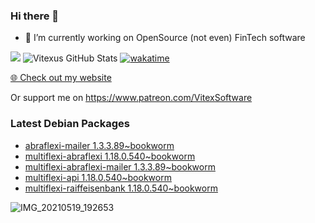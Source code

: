 ### Hi there 👋

- 🔭 I’m currently working on OpenSource  (not even) FinTech software

![](https://komarev.com/ghpvc/?username=Vitexus)
![Vitexus GitHub Stats](https://github-readme-stats.vercel.app/api?username=Vitexus&show_icons=true)
[![wakatime](https://wakatime.com/badge/user/5abba9ca-813e-43ac-9b5f-b1cfdf3dc1c7.svg)](https://wakatime.com/@5abba9ca-813e-43ac-9b5f-b1cfdf3dc1c7)

<p><a href="https://vitexsoftware.cz">🌐 Check out my website</a></p>

Or support me on https://www.patreon.com/VitexSoftware

### Latest Debian Packages
<!-- DEBIAN-PACKAGES-LIST:START -->
- [abraflexi-mailer 1.3.3.89~bookworm](https://repo.vitexsoftware.com/package.php?package=abraflexi-mailer)
- [multiflexi-abraflexi 1.18.0.540~bookworm](https://repo.vitexsoftware.com/package.php?package=multiflexi-abraflexi)
- [multiflexi-abraflexi-mailer 1.3.3.89~bookworm](https://repo.vitexsoftware.com/package.php?package=multiflexi-abraflexi-mailer)
- [multiflexi-api 1.18.0.540~bookworm](https://repo.vitexsoftware.com/package.php?package=multiflexi-api)
- [multiflexi-raiffeisenbank 1.18.0.540~bookworm](https://repo.vitexsoftware.com/package.php?package=multiflexi-raiffeisenbank)
<!-- DEBIAN-PACKAGES-LIST:END -->

![IMG_20210519_192653](https://user-images.githubusercontent.com/2621130/120022731-1bd48900-bfed-11eb-90f9-4f88f560b8b7.jpg)

<!--
**Vitexus/Vitexus** is a ✨ _special_ ✨ repository because its `README.md` (this file) appears on your GitHub profile.

Here are some ideas to get you started:

- 🌱 I’m currently learning ...
- 👯 I’m looking to collaborate on ...
- 🤔 I’m looking for help with ...
- 💬 Ask me about ...
- 📫 How to reach me: ...
- 😄 Pronouns: ...
- ⚡ Fun fact: ...
-->



